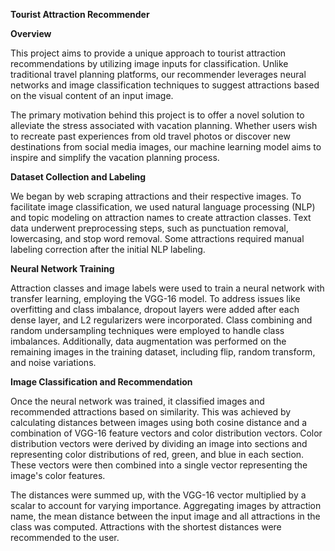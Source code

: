 ********Tourist Attraction Recommender********

****Overview****

This project aims to provide a unique approach to tourist attraction recommendations by utilizing image inputs for classification. Unlike traditional travel planning platforms, our recommender leverages neural networks and image classification techniques to suggest attractions based on the visual content of an input image.

The primary motivation behind this project is to offer a novel solution to alleviate the stress associated with vacation planning. Whether users wish to recreate past experiences from old travel photos or discover new destinations from social media images, our machine learning model aims to inspire and simplify the vacation planning process.

****Dataset Collection and Labeling****

We began by web scraping attractions and their respective images. To facilitate image classification, we used natural language processing (NLP) and topic modeling on attraction names to create attraction classes. Text data underwent preprocessing steps, such as punctuation removal, lowercasing, and stop word removal. Some attractions required manual labeling correction after the initial NLP labeling.

****Neural Network Training****

Attraction classes and image labels were used to train a neural network with transfer learning, employing the VGG-16 model. To address issues like overfitting and class imbalance, dropout layers were added after each dense layer, and L2 regularizers were incorporated. Class combining and random undersampling techniques were employed to handle class imbalances. Additionally, data augmentation was performed on the remaining images in the training dataset, including flip, random transform, and noise variations.

****Image Classification and Recommendation****

Once the neural network was trained, it classified images and recommended attractions based on similarity. This was achieved by calculating distances between images using both cosine distance and a combination of VGG-16 feature vectors and color distribution vectors. Color distribution vectors were derived by dividing an image into sections and representing color distributions of red, green, and blue in each section. These vectors were then combined into a single vector representing the image's color features.

The distances were summed up, with the VGG-16 vector multiplied by a scalar to account for varying importance. Aggregating images by attraction name, the mean distance between the input image and all attractions in the class was computed. Attractions with the shortest distances were recommended to the user.
